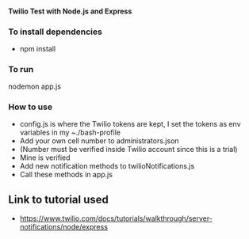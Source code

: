 #### Twilio Test with Node.js and Express

### To install dependencies
- npm install

### To run
nodemon app.js

### How to use
- config.js is where the Twilio tokens are kept, I set the tokens as env variables in my ~./bash-profile
- Add your own cell number to administrators.json
 - (Number must be verified inside Twilio account since this is a trial)
 - Mine is verified
- Add new notification methods to twilioNotifications.js
- Call these methods in app.js

## Link to tutorial used
- https://www.twilio.com/docs/tutorials/walkthrough/server-notifications/node/express
